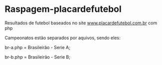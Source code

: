 # Raspagem-placardefutebol
Resultados de futebol baseados no site www.placardefutebol.com.br com php

Campeonatos estão separados por aquivos, sendo eles:

br-a.php = Brasileirão - Serie A;

br-b.php = Brasileirão - Serie B;
